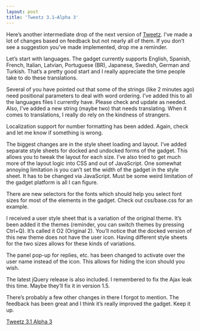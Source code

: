 ```yaml
---
layout: post
title: 'Tweetz 3.1–Alpha 3'
---
```

Here’s another intermediate drop of the next version of [Tweetz](/tweetz). I’ve made a lot of changes based on feedback but not nearly all of them. If you don’t see a suggestion you’ve made implemented, drop me a reminder.

Let’s start with languages. The gadget currently supports English, Spanish, French, Italian, Latvian, Portuguese (BR), Japanese, Swedish, German and Turkish. That’s a pretty good start and I really appreciate the time people take to do these translations.

Several of you have pointed out that some of the strings (like 2 minutes ago) need positional parameters to deal with word ordering. I’ve added this to all the languages files I currently have. Please check and update as needed. Also, I’ve added a new string (maybe two) that needs translating. When it comes to translations, I really do rely on the kindness of strangers.

Localization support for number formatting has been added. Again, check and let me know if something is wrong.

The biggest changes are in the style sheet loading and layout. I’ve added separate style sheets for docked and undocked forms of the gadget. This allows you to tweak the layout for each size. I’ve also tried to get much more of the layout logic into CSS and out of JavaScript. One somewhat annoying limitation is you can’t set the width of the gadget in the style sheet. It has to be changed via JavaScript. Must be some weird limitation of the gadget platform is all I can figure.

There are new selectors for the fonts which should help you select font sizes for most of the elements in the gadget. Check out css/base.css for an example.

I received a user style sheet that is a variation of the original theme. It’s been added it the themes (reminder, you can switch themes by pressing Ctrl+Q). It’s called it O2 (Original 2). You’ll notice that the docked version of this new theme does not have the user icon. Having different style sheets for the two sizes allows for these kinds of variations.

The panel pop-up for replies, etc. has been changed to activate over the user name instead of the icon. This allows for hiding the icon should you wish.

The latest jQuery release is also included. I remembered to fix the Ajax leak this time. Maybe they’ll fix it in version 1.5.

There’s probably a few other changes in there I forgot to mention. The feedback has been great and I think it’s really improved the gadget. Keep it up.

[Tweetz 3.1 Alpha 3](/download.aspx?filename=Downloads/tweetz31.gadget)
